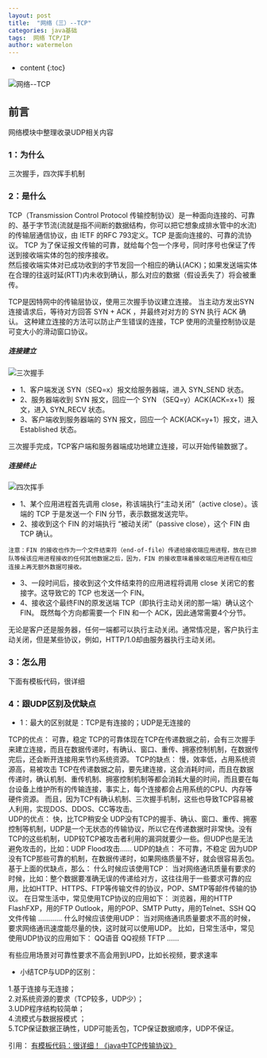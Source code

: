 ```yaml
---
layout: post
title:  "网络（三）--TCP"
categories: java基础
tags:  网络 TCP/IP
author: watermelon
---
```

* content
{:toc}

![网络--TCP](https://images.gitee.com/uploads/images/2019/0127/135438_f52a58c8_1210188.jpeg)
## 前言
网络模块中整理收录UDP相关内容






### 1：为什么
三次握手，四次挥手机制


### 2：是什么
TCP（Transmission Control Protocol 传输控制协议）是一种面向连接的、可靠的、基于字节流(流就是指不间断的数据结构，你可以把它想象成排水管中的水流)的传输层通信协议，由 IETF 的RFC 793定义。TCP 是面向连接的、可靠的流协议。
TCP 为了保证报文传输的可靠，就给每个包一个序号，同时序号也保证了传送到接收端实体的包的按序接收。    
然后接收端实体对已成功收到的字节发回一个相应的确认(ACK)；如果发送端实体在合理的往返时延(RTT)内未收到确认，那么对应的数据（假设丢失了）将会被重传。    
  
TCP是因特网中的传输层协议，使用三次握手协议建立连接。
当主动方发出SYN连接请求后，等待对方回答 SYN + ACK ，并最终对对方的 SYN 执行 ACK 确认。
这种建立连接的方法可以防止产生错误的连接，TCP 使用的流量控制协议是可变大小的滑动窗口协议。

##### 连接建立
![三次握手](https://images.gitee.com/uploads/images/2019/0127/175019_dce09daa_1210188.jpeg)

* 1、客户端发送 SYN（SEQ=x）报文给服务器端，进入 SYN_SEND 状态。
* 2、服务器端收到 SYN 报文，回应一个 SYN （SEQ=y）ACK(ACK=x+1）报文，进入 SYN_RECV 状态。
* 3、客户端收到服务器端的 SYN 报文，回应一个 ACK(ACK=y+1）报文，进入 Established 状态。

三次握手完成，TCP客户端和服务器端成功地建立连接，可以开始传输数据了。

##### 连接终止
![四次挥手](https://images.gitee.com/uploads/images/2019/0127/175159_76b82bdd_1210188.jpeg)

* 1、某个应用进程首先调用 close，称该端执行“主动关闭”（active close）。该端的 TCP 于是发送一个 FIN 分节，表示数据发送完毕。
* 2、接收到这个 FIN 的对端执行 “被动关闭”（passive close），这个 FIN 由 TCP 确认。 
```text
注意：FIN 的接收也作为一个文件结束符（end-of-file）传递给接收端应用进程，放在已排队等候该应用进程接收的任何其他数据之后，因为，FIN 的接收意味着接收端应用进程在相应连接上再无额外数据可接收。
```

* 3、一段时间后，接收到这个文件结束符的应用进程将调用 close 关闭它的套接字。这导致它的 TCP 也发送一个 FIN。
* 4、接收这个最终FIN的原发送端 TCP（即执行主动关闭的那一端）确认这个 FIN。 既然每个方向都需要一个 FIN 和一个 ACK，因此通常需要4个分节。

无论是客户还是服务器，任何一端都可以执行主动关闭。通常情况是，客户执行主动关闭，但是某些协议，例如，HTTP/1.0却由服务器执行主动关闭。

### 3：怎么用
下面有模板代码，很详细

### 4：跟UDP区别及优缺点
* 1：最大的区别就是：TCP是有连接的；UDP是无连接的

TCP的优点： 可靠，稳定 TCP的可靠体现在TCP在传递数据之前，会有三次握手来建立连接，而且在数据传递时，有确认、窗口、重传、拥塞控制机制，在数据传完后，还会断开连接用来节约系统资源。 TCP的缺点： 慢，效率低，占用系统资源高，易被攻击 TCP在传递数据之前，要先建连接，这会消耗时间，而且在数据传递时，确认机制、重传机制、拥塞控制机制等都会消耗大量的时间，而且要在每台设备上维护所有的传输连接，事实上，每个连接都会占用系统的CPU、内存等硬件资源。 而且，因为TCP有确认机制、三次握手机制，这些也导致TCP容易被人利用，实现DOS、DDOS、CC等攻击。  
UDP的优点： 快，比TCP稍安全 UDP没有TCP的握手、确认、窗口、重传、拥塞控制等机制，UDP是一个无状态的传输协议，所以它在传递数据时非常快。没有TCP的这些机制，UDP较TCP被攻击者利用的漏洞就要少一些。但UDP也是无法避免攻击的，比如：UDP Flood攻击…… UDP的缺点： 不可靠，不稳定 因为UDP没有TCP那些可靠的机制，在数据传递时，如果网络质量不好，就会很容易丢包。 基于上面的优缺点，那么： 什么时候应该使用TCP： 当对网络通讯质量有要求的时候，比如：整个数据要准确无误的传递给对方，这往往用于一些要求可靠的应用，比如HTTP、HTTPS、FTP等传输文件的协议，POP、SMTP等邮件传输的协议。 在日常生活中，常见使用TCP协议的应用如下： 浏览器，用的HTTP FlashFXP，用的FTP Outlook，用的POP、SMTP Putty，用的Telnet、SSH QQ文件传输 ………… 什么时候应该使用UDP： 当对网络通讯质量要求不高的时候，要求网络通讯速度能尽量的快，这时就可以使用UDP。 比如，日常生活中，常见使用UDP协议的应用如下： QQ语音 QQ视频 TFTP ……  

有些应用场景对可靠性要求不高会用到UPD，比如长视频，要求速率

* 小结TCP与UDP的区别：

1.基于连接与无连接；  
2.对系统资源的要求（TCP较多，UDP少）；  
3.UDP程序结构较简单；  
4.流模式与数据报模式 ；  
5.TCP保证数据正确性，UDP可能丢包，TCP保证数据顺序，UDP不保证。  


  
引用：
 [有模板代码：很详细！《java中TCP传输协议》](https://www.cnblogs.com/brucemengbm/p/7015966.html)  


